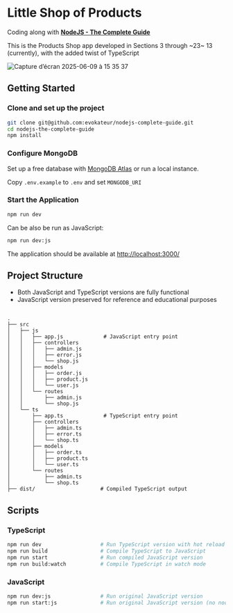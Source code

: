 # Little Shop of Products

Coding along with [**NodeJS - The Complete Guide**](https://www.udemy.com/course/nodejs-the-complete-guide/)

This is the Products Shop app developed in Sections 3 through ~23~ 13 (currently), with the added twist of TypeScript

![Capture d’écran 2025-06-09 à 15 35 37](https://github.com/user-attachments/assets/1774c6ff-8eb2-4934-925c-04af2c2902ad)

## Getting Started

### Clone and set up the project

```sh
git clone git@github.com:evokateur/nodejs-complete-guide.git
cd nodejs-the-complete-guide
npm install
```

### Configure MongoDB

Set up a free database with
[MongoDB Atlas](https://www.mongodb.com/atlas/database) or run a local instance.

Copy `.env.example` to `.env` and set `MONGODB_URI`

### Start the Application

```sh
npm run dev
```

Can be also be run as JavaScript:

```sh
npm run dev:js
```

The application should be available at <http://localhost:3000/>

## Project Structure

- Both JavaScript and TypeScript versions are fully functional
- JavaScript version preserved for reference and educational purposes

```

.
├── src
│   ├── js
│   │   ├── app.js             # JavaScript entry point
│   │   ├── controllers
│   │   │   ├── admin.js
│   │   │   ├── error.js
│   │   │   └── shop.js
│   │   ├── models
│   │   │   ├── order.js
│   │   │   ├── product.js
│   │   │   └── user.js
│   │   └── routes
│   │       ├── admin.js
│   │       └── shop.js
│   └── ts
│       ├── app.ts             # TypeScript entry point
│       ├── controllers
│       │   ├── admin.ts
│       │   ├── error.ts
│       │   └── shop.ts
│       ├── models
│       │   ├── order.ts
│       │   ├── product.ts
│       │   └── user.ts
│       └── routes
│           ├── admin.ts
│           └── shop.ts
├── dist/                     # Compiled TypeScript output
```

## Scripts

### TypeScript

```bash
npm run dev                   # Run TypeScript version with hot reload
npm run build                 # Compile TypeScript to JavaScript
npm run start                 # Run compiled JavaScript version
npm run build:watch           # Compile TypeScript in watch mode
```

### JavaScript

```bash
npm run dev:js                # Run original JavaScript version
npm run start:js              # Run original JavaScript version (no nodemon)
```
